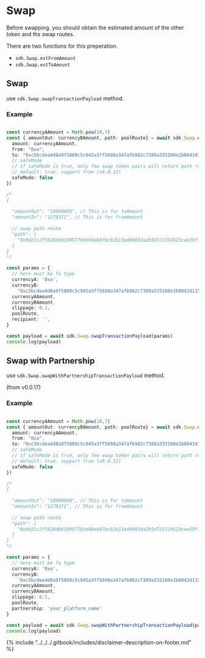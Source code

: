 # Swap

Before swapping. you should obtain the estimated amount of the other token and ths swap routes.

There are two functions for this preperation.

* `sdk.Swap.estFromAmount`&#x20;
* `sdk.Swap.estToAmount`&#x20;

## Swap

use `sdk.Swap.swapTransactionPayload` method.

### Example

```typescript

const currencyAAmount = Math.pow(10,7)
const { amountOut: currencyBAmount, path: poolRoute} = await sdk.Swap.estToAmount({
  amount: currencyAAmount,
  from: "0xa",
  to: "0xc5bcdea4d8a9f5809c5c945a3ff5698a347afb982c7389a335100e1b0043d115",
  // safeMode
  // if safeMode is true, only few swap token pairs will return path route
  // default: true. support from (v0.0.12)
  safeMode: false
})

/*
{
  
  "amountOut": "10000000", // This is for toAmount
  "amountIn": "1279371", // This is for fromAmount
  
  // swap path route
  "path": [
    "0x0d21c2f5628db619957703e90ab07bcb2b13ad6983da2b5d721f24523cae29ff"
  ]
}
*/

const params = {
  // here must be fa type
  currencyA: '0xa',
  currencyB:
    "0xc5bcdea4d8a9f5809c5c945a3ff5698a347afb982c7389a335100e1b0043d115",
  currencyAAmount,
  currencyBAmount,
  slippage: 0.1,
  poolRoute,
  recipient: '',
}

const payload = await sdk.Swap.swapTransactionPayload(params)
console.log(payload)
```



## Swap with Partnership

use `sdk.Swap.swapWithPartnershipTransactionPayload` method.

(from v0.0.17)

### Example

```typescript

const currencyAAmount = Math.pow(10,7)
const { amountOut: currencyBAmount, path: poolRoute} = await sdk.Swap.estToAmount({
  amount: currencyAAmount,
  from: "0xa",
  to: "0xc5bcdea4d8a9f5809c5c945a3ff5698a347afb982c7389a335100e1b0043d115",
  // safeMode
  // if safeMode is true, only few swap token pairs will return path route
  // default: true. support from (v0.0.12)
  safeMode: false
})

/*
{
  
  "amountOut": "10000000", // This is for toAmount
  "amountIn": "1279371", // This is for fromAmount
  
  // swap path route
  "path": [
    "0x0d21c2f5628db619957703e90ab07bcb2b13ad6983da2b5d721f24523cae29ff"
  ]
}
*/

const params = {
  // here must be fa type
  currencyA: '0xa',
  currencyB:
    '0xc5bcdea4d8a9f5809c5c945a3ff5698a347afb982c7389a335100e1b0043d115',
  currencyAAmount,
  currencyBAmount,
  slippage: 0.1,
  poolRoute,
  partnership: 'your_platform_name'
}

const payload = await sdk.Swap.swapWithPartnershipTransactionPayload(params)
console.log(payload)
```

{% include "../../../.gitbook/includes/disclaimer-description-on-footer.md" %}
